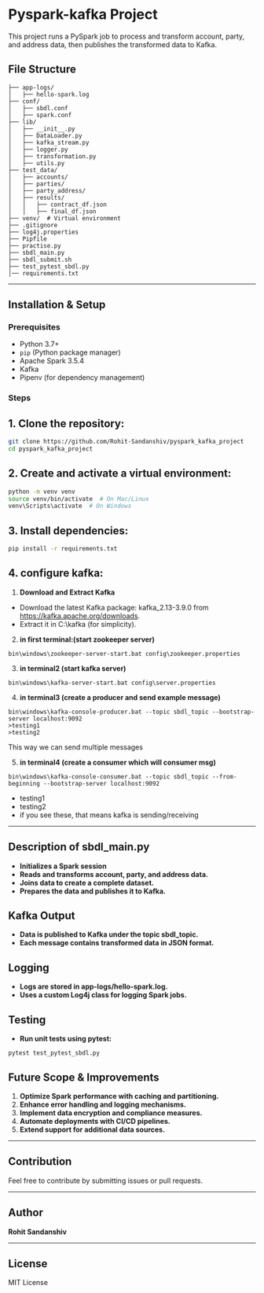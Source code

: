 # Pyspark-kafka Project
This project runs a PySpark job to process and transform account, party, and address data, then publishes the transformed data to Kafka.

## File Structure
```
├── app-logs/
│   ├── hello-spark.log
├── conf/
│   ├── sbdl.conf
│   ├── spark.conf
├── lib/
│   ├── __init__.py
│   ├── DataLoader.py
│   ├── kafka_stream.py
│   ├── logger.py
│   ├── transformation.py
│   ├── utils.py
├── test_data/
│   ├── accounts/
│   ├── parties/
│   ├── party_address/
│   ├── results/
│   │   ├── contract_df.json
│   │   ├── final_df.json
├── venv/  # Virtual environment
├── .gitignore
├── log4j.properties
├── Pipfile
├── practise.py
├── sbdl_main.py
├── sbdl_submit.sh
├── test_pytest_sbdl.py 
│── requirements.txt
```

---

## Installation & Setup
### Prerequisites
- Python 3.7+
- `pip` (Python package manager)
- Apache Spark 3.5.4
- Kafka
- Pipenv (for dependency management)

### Steps
 ## 1. Clone the repository:
   ```sh
   git clone https://github.com/Rohit-Sandanshiv/pyspark_kafka_project
   cd pyspark_kafka_project
   ```
## 2. Create and activate a virtual environment:
   ```sh
   python -m venv venv
   source venv/bin/activate  # On Mac/Linux
   venv\Scripts\activate  # On Windows
   ```
## 3. Install dependencies:
   ```sh
   pip install -r requirements.txt
   ```

## 4. configure kafka:
1) **Download and Extract Kafka**
- Download the latest Kafka package: kafka_2.13-3.9.0 from https://kafka.apache.org/downloads.
- Extract it in C:\kafka (for simplicity).
2) **in first terminal:(start zookeeper server)**
```
bin\windows\zookeeper-server-start.bat config\zookeeper.properties
```

3) **in terminal2 (start kafka server)**
```
bin\windows\kafka-server-start.bat config\server.properties
```

4) **in terminal3 (create a producer and send example message)**
```
bin\windows\kafka-console-producer.bat --topic sbdl_topic --bootstrap-server localhost:9092
>testing1
>testing2
```
 This way we can send multiple messages

5) **in terminal4 (create a consumer which will consumer msg)**
```
bin\windows\kafka-console-consumer.bat --topic sbdl_topic --from-beginning --bootstrap-server localhost:9092
```
- testing1
- testing2
- if you see these, that means kafka is sending/receiving
---

## Description of sbdl_main.py
- **Initializes a Spark session**
- **Reads and transforms account, party, and address data.**
- **Joins data to create a complete dataset.**
- **Prepares the data and publishes it to Kafka.**

## Kafka Output

- **Data is published to Kafka under the topic sbdl_topic.**
- **Each message contains transformed data in JSON format.**

## Logging
- **Logs are stored in app-logs/hello-spark.log.**
- **Uses a custom Log4j class for logging Spark jobs.**

## Testing
- **Run unit tests using pytest:**
```
pytest test_pytest_sbdl.py
```
## Future Scope & Improvements
1. **Optimize Spark performance with caching and partitioning.**
2. **Enhance error handling and logging mechanisms.**
3. **Implement data encryption and compliance measures.**
4. **Automate deployments with CI/CD pipelines.**
5. **Extend support for additional data sources.**


---


## Contribution
Feel free to contribute by submitting issues or pull requests.

---

## Author
**Rohit Sandanshiv**

---

## License
MIT License

